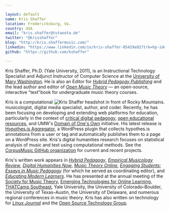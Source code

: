 ```yaml
---

layout: default
name: Kris Shaffer
location: Fredericksburg, Va.
country: USA
email: "kris.shaffer@tutanota.de"
twitter: "@krisshaffer"
blog: "http://kris.shaffermusic.com/"
linkedin: "https://www.linkedin.com/in/kris-shaffer-05419a92?trk=hp-identity-name"
github: "https://github.com/kshaffer"

---
```


Kris Shaffer, Ph.D. (Yale University, 2011), is an Instructional Technology Specialist and Adjunct Instructor of Computer Science at the [University of Mary Washington](https://academics.umw.edu/dtlt/). He is also an Editor for [*Hybrid Pedagogy Publishing*](http://www.hybrid.pub) and the lead author and editor of [*Open Music Theory*](http://openmusictheory.com) ― an open-source, interactive "text"book for undergraduate music theory courses.

<img src="/assets/images/krisHeadBanner.jpg" style="float:right" alt="Kris Shaffer headshot in front of Rocky Mountains." />

Kris is a computational musicologist, digital media specialist, author, and coder. Recently, he has been focusing on developing and extending web platforms for education, particularly in the context of [critical digital pedagogy](http://www.digitalpedagogylab.com/hybridped/critical-digital-pedagogy-definition/), [open educational resources](http://www.digitalpedagogylab.com/hybridped/open-source-scholarship/), and UMW's [Domain of One's Own](http://umwdomains.com) initiative. His latest release is [Hypothes.is Aggregator](http://umwdtlt.com/hypothesis-aggregator-wordpress-plugin/), a WordPress plugin that collects hypothes.is annotations from a user or tag and automatically publishes them to a page on a WordPress site. Kris's digital humanities research focuses on statistical analysis of music and text using computational methods. See the [CorpusMusic GitHub organization](https://github.com/corpusmusic) for current and recent projects.

Kris's written work appears in [*Hybrid Pedagogy*](http://hybridpedagogy.com), [*Empirical Musicology Review*](http://emusicology.org/), [*Digital Humanities Now*](http://digitalhumanitiesnow.org), [*Music Theory Online*](http://mtosmt.org), [*Engaging Students: Essays in Music Pedagogy*](http://flipcamp.org/engagingstudents) (for which he served as coordinating editor), and [*Educating Modern Learners*](http://modernlearners.com). He has presented at the annual meeting of the [Society for Music Theory](http://societymusictheory.org), [Emerging Technologies for Online Learning](http://olc.onlinelearningconsortium.org/conference/2015/et4online/welcome), [THATCamp Southeast](http://southeast2013.thatcamp.org), Yale University, the University of Colorado–Boulder, the University of Texas–Austin, the University of Delaware, and numerous regional conferences in music theory. Kris has also written on technology for [*Linux Journal*](http://www.linuxjournal.com) and the [Open Source Technology Group](http://www.openmagazine.net).
